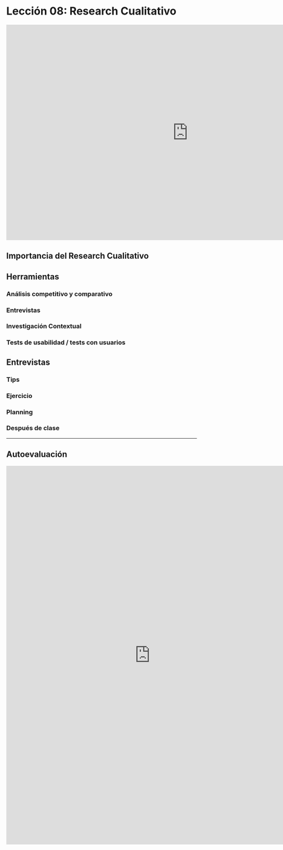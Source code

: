 # Lección 08: Research Cualitativo

<!-- - Tipo: `clase`
- Formato: `presencial`
- Duración: `85 min` -->

<div class="iframeWrapper">
	<iframe src="https://docs.google.com/presentation/d/e/2PACX-1vRnkYHIs9IXiS0JxwkHu0fJdR_fDcSnWvWRD6_U3nPkfmjExHaC7liq2ZubD8FjHwiANqnNBITg_OSf/embed?start=false&loop=false&delayms=3000" frameborder="0" width="960" height="569" allowfullscreen="true" mozallowfullscreen="true" webkitallowfullscreen="true"></iframe>
</div>

## Importancia del Research Cualitativo

## Herramientas

### Análisis competitivo y comparativo

### Entrevistas

### Investigación Contextual

### Tests de usabilidad / tests con usuarios

## Entrevistas

### Tips

### Ejercicio

### Planning

### Después de clase


***

## Autoevaluación

<div class="iframeWrapper">
	<iframe src="https://docs.google.com/forms/d/e/1FAIpQLSd0YgXnSxMCYenq--9QNEVg2qJ14yqIYSgZa2-gh6aOU-1vTw/viewform?embedded=true" width="760" height="1000" frameborder="0" marginheight="0" marginwidth="0">Cargando...</iframe>
</div>